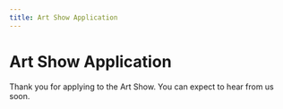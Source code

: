 ```yaml
---
title: Art Show Application
---
```

# Art Show Application

Thank you for applying to the Art Show. You can expect to hear from us soon.

